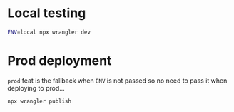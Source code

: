 # Local testing
```bash
ENV=local npx wrangler dev
```

# Prod deployment
`prod` feat is the fallback when `ENV` is not passed so no need to pass it when deploying to prod...
```bash
npx wrangler publish
```
